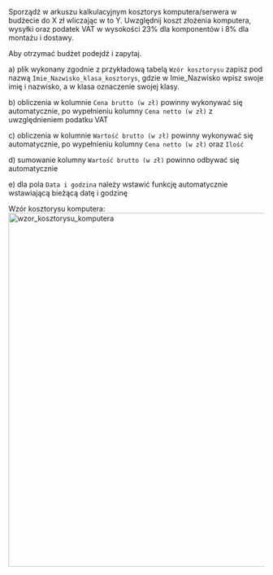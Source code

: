 Sporządź w arkuszu kalkulacyjnym kosztorys komputera/serwera w budżecie do X zł wliczając w to Y. Uwzględnij koszt złożenia komputera, wysyłki oraz podatek VAT w wysokości 23% dla komponentów i 8% dla montażu i dostawy.

Aby otrzymać budżet podejdź i zapytaj.

a) plik wykonany zgodnie z przykładową tabelą `Wzór kosztorysu` zapisz pod nazwą `Imie_Nazwisko_klasa_kosztorys`, gdzie w Imie_Nazwisko wpisz swoje imię i nazwisko, a w klasa oznaczenie swojej klasy.

b) obliczenia w kolumnie `Cena brutto (w zł)` powinny wykonywać się automatycznie, po wypełnieniu kolumny `Cena netto (w zł)` z uwzględnieniem podatku VAT

c) obliczenia w kolumnie `Wartość brutto (w zł)` powinny wykonywać się automatycznie, po wypełnieniu kolumny `Cena netto (w zł)` oraz `Ilość`

d) sumowanie kolumny `Wartość brutto (w zł)` powinno odbywać się automatycznie

e) dla pola `Data i godzina` należy wstawić funkcję automatycznie wstawiającą bieżącą datę i godzinę


Wzór kosztorysu komputera:
<br>
<img width="695" alt="wzor_kosztorysu_komputera" src="https://github.com/JasinskiSz/1h-zadania/assets/33954943/46dd54f2-c7b6-4682-adf0-19d086634fc4">
